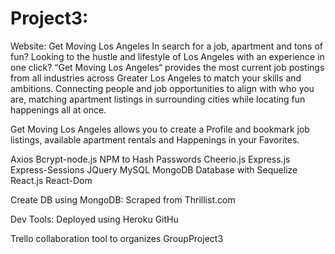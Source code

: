 # Project3:

Website: Get Moving Los Angeles 
In search for a job, apartment and tons of fun? Looking to the hustle and lifestyle of Los Angeles with an experience in one click?  “Get Moving Los Angeles“ provides the most current job postings from all industries across Greater Los Angeles to match your skills and ambitions. Connecting people and job opportunities to align with who you are, matching apartment listings in surrounding cities while locating fun happenings all at once.

Get Moving Los Angeles allows you to create a Profile and bookmark job listings, available apartment rentals and Happenings in your Favorites. 

Axios
Bcrypt-node.js NPM to Hash Passwords
Cheerio.js
Express.js
Express-Sessions
JQuery
MySQL
MongoDB Database with Sequelize 
React.js
React-Dom


Create DB using MongoDB:
Scraped from Thrillist.com

Dev Tools:
Deployed using Heroku
GitHu

Trello collaboration tool to organizes GroupProject3
